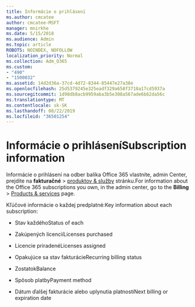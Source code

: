 ```yaml
---
title: Informácie o prihlásení
ms.author: cmcatee
author: cmcatee-MSFT
manager: mnirkhe
ms.date: 5/15/2018
ms.audience: Admin
ms.topic: article
ROBOTS: NOINDEX, NOFOLLOW
localization_priority: Normal
ms.collection: Adm_O365
ms.custom:
- "490"
- "1500032"
ms.assetid: 14d2d36a-37cd-4d72-8344-85447e27a38e
ms.openlocfilehash: 25d5379245e325eadf329a658f3718a17cd5937a
ms.sourcegitcommit: 1d98db8acb9959aba3b5e308a567ade6b62da56c
ms.translationtype: MT
ms.contentlocale: sk-SK
ms.lasthandoff: 08/22/2019
ms.locfileid: "36501254"
---
```

# <a name="subscription-information"></a><span data-ttu-id="6917e-102">Informácie o prihlásení</span><span class="sxs-lookup"><span data-stu-id="6917e-102">Subscription information</span></span>

<span data-ttu-id="6917e-103">Informácie o prihlásení na odber balíka Office 365 vlastníte, admin Center, prejdite na **fakturačné** \> [produktov & služby](https://go.microsoft.com/fwlink/p/?linkid=842054) stránku.</span><span class="sxs-lookup"><span data-stu-id="6917e-103">For information about the Office 365 subscriptions you own, in the admin center, go to the **Billing** \> [Products & services](https://go.microsoft.com/fwlink/p/?linkid=842054) page.</span></span>
  
<span data-ttu-id="6917e-104">Kľúčové informácie o každej predplatné:</span><span class="sxs-lookup"><span data-stu-id="6917e-104">Key information about each subscription:</span></span>
  
- <span data-ttu-id="6917e-105">Stav každého</span><span class="sxs-lookup"><span data-stu-id="6917e-105">Status of each</span></span>

- <span data-ttu-id="6917e-106">Zakúpených licencií</span><span class="sxs-lookup"><span data-stu-id="6917e-106">Licenses purchased</span></span>

- <span data-ttu-id="6917e-107">Licencie priradené</span><span class="sxs-lookup"><span data-stu-id="6917e-107">Licenses assigned</span></span>

- <span data-ttu-id="6917e-108">Opakujúce sa stav fakturácie</span><span class="sxs-lookup"><span data-stu-id="6917e-108">Recurring billing status</span></span>

- <span data-ttu-id="6917e-109">Zostatok</span><span class="sxs-lookup"><span data-stu-id="6917e-109">Balance</span></span>

- <span data-ttu-id="6917e-110">Spôsob platby</span><span class="sxs-lookup"><span data-stu-id="6917e-110">Payment method</span></span>

- <span data-ttu-id="6917e-111">Dátum ďalšej fakturácie alebo uplynutia platnosti</span><span class="sxs-lookup"><span data-stu-id="6917e-111">Next billing or expiration date</span></span>